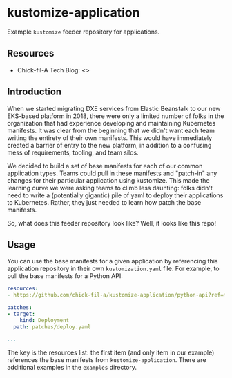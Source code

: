 # kustomize-application

Example `kustomize` feeder repository for applications.

## Resources

* Chick-fil-A Tech Blog: <>

## Introduction

When we started migrating DXE services from Elastic Beanstalk to our new EKS-based platform in 2018, there were only a limited number of folks in the organization that had experience developing and maintaining Kubernetes manifests. It was clear from the beginning that we didn't want each team writing the entirety of their own manifests. This would have immediately created a barrier of entry to the new platform, in addition to a confusing mess of requirements, tooling, and team silos.

We decided to build a set of base manifests for each of our common application types. Teams could pull in these manifests and "patch-in" any changes for their particular application using kustomize. This made the learning curve we were asking teams to climb less daunting: folks didn't need to write a (potentially gigantic) pile of yaml to deploy their applications to Kubernetes. Rather, they just needed to learn how patch the base manifests.

So, what does this feeder repository look like? Well, it looks like this repo!

## Usage

You can use the base manifests for a given application by referencing this application repository in their own `kustomization.yaml` file. For example, to pull the base manifests for a Python API:

```yaml
resources:
- https://github.com/chick-fil-a/kustomize-application/python-api?ref=main

patches:
- target:
    kind: Deployment
  path: patches/deploy.yaml

...
```

The key is the resources list: the first item (and only item in our example) references the base manifests from `kustomize-application`. There are additional examples in the `examples`  directory.
